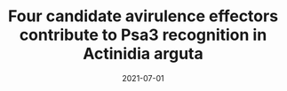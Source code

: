 ---
title: Four candidate avirulence effectors contribute to Psa3 recognition in Actinidia arguta
summary: This poster was presented at the [2021 IS-MPMI eSymposia](https://www.ismpmi.org/Events/Archives/2021Congress/Program/Pages/July.aspx) and gets a mention in the meeting review ['Molecular Mechanism & Structure - Zooming in on Plant Immunity'](https://apsjournals.apsnet.org/doi/full/10.1094/MPMI-08-21-0208-MR).
tags:
  - Poster
date: '2021-07-01'

# Optional external URL for project (replaces project detail page).
external_link: 'https://hemara.nz/project/is-mpmi-2021/is-mpmi-2021.pdf'

image:
  focal_point: Smart

# Slides (optional).
#   Associate this project with Markdown slides.
#   Simply enter your slide deck's filename without extension.
#   E.g. `slides = "example-slides"` references `content/slides/example-slides.md`.
#   Otherwise, set `slides = ""`.
---